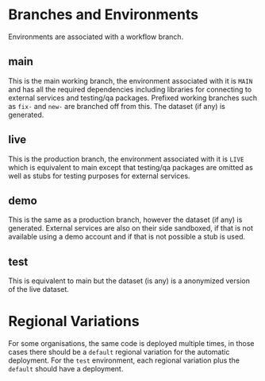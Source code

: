 Branches and Environments
=========================

Environments are associated with a workflow branch.

main
----
This is the main working branch, the environment associated with it is `MAIN`
and has all the required dependencies including libraries for connecting to
external services and testing/qa packages. Prefixed working branches such as
`fix-` and `new-` are branched off from this. The dataset (if any) is generated.

live
----
This is the production branch, the environment associated with it is `LIVE`
which is equivalent to main except that testing/qa packages are omitted as well
as stubs for testing purposes for external services.

demo
----
This is the same as a production branch, however the dataset (if any) is 
generated. External services are also on their side sandboxed, if that is not
available using a demo account and if that is not possible a stub is used.

test
----
This is equivalent to main but the dataset (is any) is a anonymized version of
the live dataset.


Regional Variations
===================
For some organisations, the same code is deployed multiple times, in those cases
there should be a `default` regional variation for the automatic deployment.
For the `test` environment, each regional variation plus the `default` should
have a deployment.